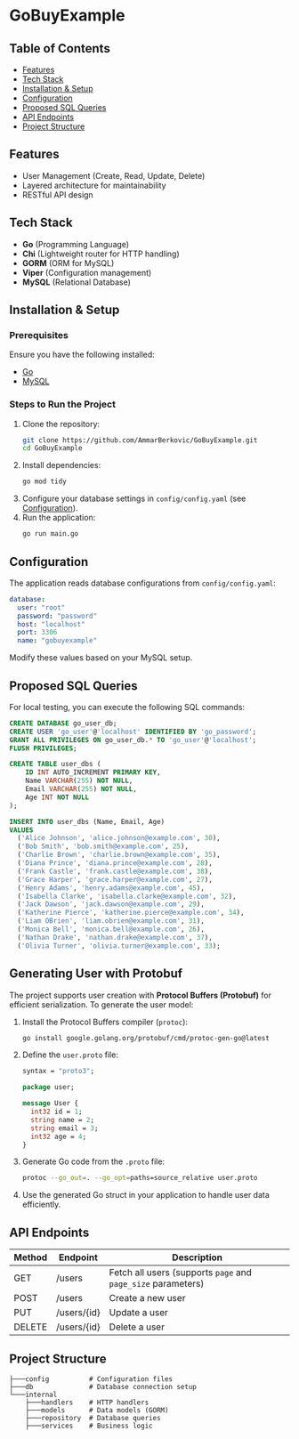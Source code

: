 # GoBuyExample

## Table of Contents
- [Features](#features)
- [Tech Stack](#tech-stack)
- [Installation & Setup](#installation--setup)
- [Configuration](#configuration)
- [Proposed SQL Queries](#proposed-sql-queries)
- [API Endpoints](#api-endpoints)
- [Project Structure](#project-structure)

## Features
- User Management (Create, Read, Update, Delete)
- Layered architecture for maintainability
- RESTful API design

## Tech Stack
- **Go** (Programming Language)
- **Chi** (Lightweight router for HTTP handling)
- **GORM** (ORM for MySQL)
- **Viper** (Configuration management)
- **MySQL** (Relational Database)

## Installation & Setup
### Prerequisites
Ensure you have the following installed:
- [Go](https://go.dev/dl/)
- [MySQL](https://dev.mysql.com/downloads/installer/)

### Steps to Run the Project
1. Clone the repository:
   ```sh
   git clone https://github.com/AmmarBerkovic/GoBuyExample.git
   cd GoBuyExample
   ```
2. Install dependencies:
   ```sh
   go mod tidy
   ```
3. Configure your database settings in `config/config.yaml` (see [Configuration](#configuration)).
4. Run the application:
   ```sh
   go run main.go
   ```

## Configuration
The application reads database configurations from `config/config.yaml`:
```yaml
database:
  user: "root"
  password: "password"
  host: "localhost"
  port: 3306
  name: "gobuyexample"
```
Modify these values based on your MySQL setup.

## Proposed SQL Queries
For local testing, you can execute the following SQL commands:
```sql
CREATE DATABASE go_user_db;
CREATE USER 'go_user'@'localhost' IDENTIFIED BY 'go_password';
GRANT ALL PRIVILEGES ON go_user_db.* TO 'go_user'@'localhost';
FLUSH PRIVILEGES;

CREATE TABLE user_dbs (
    ID INT AUTO_INCREMENT PRIMARY KEY,
    Name VARCHAR(255) NOT NULL,
    Email VARCHAR(255) NOT NULL,
    Age INT NOT NULL
);

INSERT INTO user_dbs (Name, Email, Age)
VALUES
  ('Alice Johnson', 'alice.johnson@example.com', 30),
  ('Bob Smith', 'bob.smith@example.com', 25),
  ('Charlie Brown', 'charlie.brown@example.com', 35),
  ('Diana Prince', 'diana.prince@example.com', 28),
  ('Frank Castle', 'frank.castle@example.com', 38),
  ('Grace Harper', 'grace.harper@example.com', 27),
  ('Henry Adams', 'henry.adams@example.com', 45),
  ('Isabella Clarke', 'isabella.clarke@example.com', 32),
  ('Jack Dawson', 'jack.dawson@example.com', 29),
  ('Katherine Pierce', 'katherine.pierce@example.com', 34),
  ('Liam OBrien', 'liam.obrien@example.com', 31),
  ('Monica Bell', 'monica.bell@example.com', 26),
  ('Nathan Drake', 'nathan.drake@example.com', 37),
  ('Olivia Turner', 'olivia.turner@example.com', 33);
```

## Generating User with Protobuf
The project supports user creation with **Protocol Buffers (Protobuf)** for efficient serialization. To generate the user model:
1. Install the Protocol Buffers compiler (`protoc`):
   ```sh
   go install google.golang.org/protobuf/cmd/protoc-gen-go@latest
   ```
2. Define the `user.proto` file:
   ```proto
   syntax = "proto3";

   package user;

   message User {
     int32 id = 1;
     string name = 2;
     string email = 3;
     int32 age = 4;
   }
   ```
3. Generate Go code from the `.proto` file:
   ```sh
   protoc --go_out=. --go_opt=paths=source_relative user.proto
   ```
4. Use the generated Go struct in your application to handle user data efficiently.

## API Endpoints
| Method | Endpoint      | Description          |
|--------|-------------|----------------------|
| GET    | /users      | Fetch all users (supports `page` and `page_size` parameters) |
| POST   | /users      | Create a new user    |
| PUT    | /users/{id} | Update a user        |
| DELETE | /users/{id} | Delete a user        |

## Project Structure
```
├───config          # Configuration files
├───db              # Database connection setup
└───internal
    ├───handlers    # HTTP handlers
    ├───models      # Data models (GORM)
    ├───repository  # Database queries
    ├───services    # Business logic
```